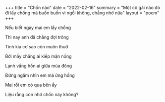 +++
title =  "Chốn nào"
date = "2022-02-16"
summary = "Một cô gái nào đó đi lấy chồng mà buồn buồn vì ngồi không, chẳng nhớ nữa"
layout = "poem"
+++

Nếu biết ngày mai em lấy chồng

Thì nay anh đã chẳng đợi trông

Tình kia cơ sao còn muôn thuở

Bởi mấy chăng ai kiếp mặn nồng

Lạnh vắng hồn ai giữa mùa đông

Đứng ngắm nhìn em má ửng hồng

Mai rồi em có qua bên ấy

Liệu rằng còn nhớ chốn này không?
